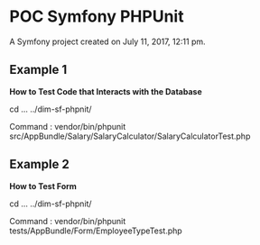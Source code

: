 POC Symfony PHPUnit
===================

A Symfony project created on July 11, 2017, 12:11 pm.

Example 1
---------

**How to Test Code that Interacts with the Database**

cd ... ../dim-sf-phpnit/

Command :
vendor/bin/phpunit src/AppBundle/Salary/SalaryCalculator/SalaryCalculatorTest.php

Example 2
---------

**How to Test Form**

cd ... ../dim-sf-phpnit/

Command :
vendor/bin/phpunit tests/AppBundle/Form/EmployeeTypeTest.php
